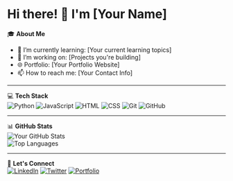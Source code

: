 # Hi there! 👋 I'm [Your Name]

🎓 **About Me**  
- 🌱 I’m currently learning: [Your current learning topics]  
- 🔭 I’m working on: [Projects you're building]  
- 🌐 Portfolio: [Your Portfolio Website]  
- 📫 How to reach me: [Your Contact Info]  

---

💻 **Tech Stack**  
![Python](https://img.shields.io/badge/Python-3776AB?style=for-the-badge&logo=python&logoColor=white)
![JavaScript](https://img.shields.io/badge/JavaScript-F7DF1E?style=for-the-badge&logo=javascript&logoColor=black)
![HTML](https://img.shields.io/badge/HTML-E34F26?style=for-the-badge&logo=html5&logoColor=white)
![CSS](https://img.shields.io/badge/CSS-1572B6?style=for-the-badge&logo=css3&logoColor=white)
![Git](https://img.shields.io/badge/Git-F05032?style=for-the-badge&logo=git&logoColor=white)
![GitHub](https://img.shields.io/badge/GitHub-181717?style=for-the-badge&logo=github&logoColor=white)

---

📊 **GitHub Stats**  
![Your GitHub Stats](https://github-readme-stats.vercel.app/api?username=YourUsername&show_icons=true&theme=radical)  
![Top Languages](https://github-readme-stats.vercel.app/api/top-langs/?username=YourUsername&layout=compact&theme=radical)

---

🔗 **Let's Connect**  
[![LinkedIn](https://img.shields.io/badge/LinkedIn-0077B5?style=for-the-badge&logo=linkedin&logoColor=white)](https://linkedin.com/in/yourprofile)
[![Twitter](https://img.shields.io/badge/Twitter-1DA1F2?style=for-the-badge&logo=twitter&logoColor=white)](https://twitter.com/yourprofile)
[![Portfolio](https://img.shields.io/badge/Portfolio-000000?style=for-the-badge&logo=google-chrome&logoColor=white)](https://yourportfolio.com)

<!---
HEALER-GAMING/HEALER-GAMING is a ✨ special ✨ repository because its `README.md` (this file) appears on your GitHub profile.
You can click the Preview link to take a look at your changes.
--->
